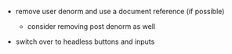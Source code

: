 - remove user denorm and use a document reference (if possible)
    - consider removing post denorm as well

- switch over to headless buttons and inputs

